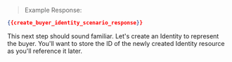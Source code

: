 > Example Response:

```json
{{create_buyer_identity_scenario_response}}
```
This next step should sound familiar. Let's create an Identity to represent the buyer. You'll want to store the ID of the newly created Identity resource as you'll reference it later.

